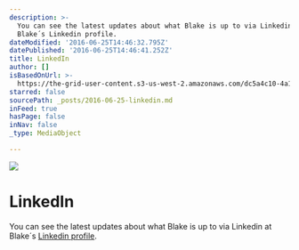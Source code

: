 ```yaml
---
description: >-
  You can see the latest updates about what Blake is up to via Linkedin at
  Blake´s Linkedin profile.
dateModified: '2016-06-25T14:46:32.795Z'
datePublished: '2016-06-25T14:46:41.252Z'
title: LinkedIn
author: []
isBasedOnUrl: >-
  https://the-grid-user-content.s3-us-west-2.amazonaws.com/dc5a4c10-4a12-4010-ae50-d0d44682ffb2.jpg
starred: false
sourcePath: _posts/2016-06-25-linkedin.md
inFeed: true
hasPage: false
inNav: false
_type: MediaObject

---
```

![](https://the-grid-user-content.s3-us-west-2.amazonaws.com/dc5a4c10-4a12-4010-ae50-d0d44682ffb2.jpg)

# LinkedIn

You can see the latest updates about what Blake is up to via Linkedin at Blake´s [Linkedin profile][0].

[0]: http://de.linkedin.com/in/stuartblakejones